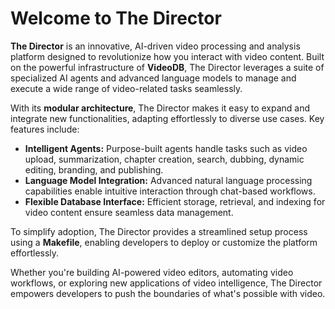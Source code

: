 # Welcome to The Director

**The Director** is an innovative, AI-driven video processing and analysis platform designed to revolutionize how you interact with video content. Built on the powerful infrastructure of **VideoDB**, The Director leverages a suite of specialized AI agents and advanced language models to manage and execute a wide range of video-related tasks seamlessly.

With its **modular architecture**, The Director makes it easy to expand and integrate new functionalities, adapting effortlessly to diverse use cases. Key features include:

- **Intelligent Agents:** Purpose-built agents handle tasks such as video upload, summarization, chapter creation, search, dubbing, dynamic editing, branding, and publishing.
- **Language Model Integration:** Advanced natural language processing capabilities enable intuitive interaction through chat-based workflows.
- **Flexible Database Interface:** Efficient storage, retrieval, and indexing for video content ensure seamless data management.

To simplify adoption, The Director provides a streamlined setup process using a **Makefile**, enabling developers to deploy or customize the platform effortlessly.

Whether you're building AI-powered video editors, automating video workflows, or exploring new applications of video intelligence, The Director empowers developers to push the boundaries of what's possible with video.
